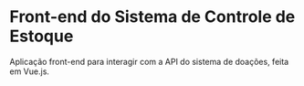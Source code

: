 # Front-end do Sistema de Controle de Estoque

Aplicação front-end para interagir com a API do sistema de doações, feita em Vue.js.
